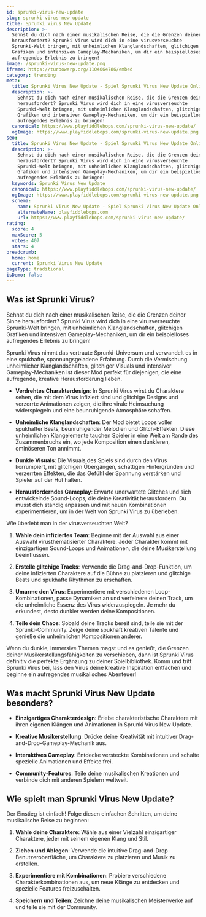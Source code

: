 ```yaml
---
id: sprunki-virus-new-update
slug: sprunki-virus-new-update
title: Sprunki Virus New Update
description: >-
  Sehnst du dich nach einer musikalischen Reise, die die Grenzen deiner Sinne
  herausfordert? Sprunki Virus wird dich in eine virusverseuchte
  Sprunki-Welt bringen, mit unheimlichen Klanglandschaften, glitchigen
  Grafiken und intensiven Gameplay-Mechaniken, um dir ein beispielloses
  aufregendes Erlebnis zu bringen!
image: /sprunki-virus-new-update.png
iframe: https://turbowarp.org/1104064786/embed
category: trending
meta:
  title: Sprunki Virus New Update - Spiel Sprunki Virus New Update Online
  description: >-
    Sehnst du dich nach einer musikalischen Reise, die die Grenzen deiner Sinne
    herausfordert? Sprunki Virus wird dich in eine virusverseuchte
    Sprunki-Welt bringen, mit unheimlichen Klanglandschaften, glitchigen
    Grafiken und intensiven Gameplay-Mechaniken, um dir ein beispielloses
    aufregendes Erlebnis zu bringen!
  canonical: https://www.playfiddlebops.com/sprunki-virus-new-update/
  ogImage: https://www.playfiddlebops.com/sprunki-virus-new-update.png
seo:
  title: Sprunki Virus New Update - Spiel Sprunki Virus New Update Online
  description: >-
    Sehnst du dich nach einer musikalischen Reise, die die Grenzen deiner Sinne
    herausfordert? Sprunki Virus wird dich in eine virusverseuchte
    Sprunki-Welt bringen, mit unheimlichen Klanglandschaften, glitchigen
    Grafiken und intensiven Gameplay-Mechaniken, um dir ein beispielloses
    aufregendes Erlebnis zu bringen!
  keywords: Sprunki Virus New Update
  canonical: https://www.playfiddlebops.com/sprunki-virus-new-update/
  ogImage: https://www.playfiddlebops.com/sprunki-virus-new-update.png
  schema:
    name: Sprunki Virus New Update - Spiel Sprunki Virus New Update Online
    alternateName: playfiddlebops.com
    url: https://www.playfiddlebops.com/sprunki-virus-new-update/
rating:
  score: 4
  maxScore: 5
  votes: 407
  stars: 4
breadcrumb:
  home: home
  current: Sprunki Virus New Update
pageType: traditional
isDemo: false
---
```


## Was ist Sprunki Virus?

Sehnst du dich nach einer musikalischen Reise, die die Grenzen deiner Sinne herausfordert? Sprunki Virus wird dich in eine virusverseuchte Sprunki-Welt bringen, mit unheimlichen Klanglandschaften, glitchigen Grafiken und intensiven Gameplay-Mechaniken, um dir ein beispielloses aufregendes Erlebnis zu bringen!

Sprunki Virus nimmt das vertraute Sprunki-Universum und verwandelt es in eine spukhafte, spannungsgeladene Erfahrung. Durch die Vermischung unheimlicher Klanglandschaften, glitchiger Visuals und intensiver Gameplay-Mechaniken ist dieser Mod perfekt für diejenigen, die eine aufregende, kreative Herausforderung lieben.

- **Verdrehtes Charakterdesign**: In Sprunki Virus wirst du Charaktere sehen, die mit dem Virus infiziert sind und glitchige Designs und verzerrte Animationen zeigen, die ihre virale Heimsuchung widerspiegeln und eine beunruhigende Atmosphäre schaffen.

- **Unheimliche Klanglandschaften**: Der Mod bietet Loops voller spukhafter Beats, beunruhigender Melodien und Glitch-Effekten. Diese unheimlichen Klangelemente tauchen Spieler in eine Welt am Rande des Zusammenbruchs ein, wo jede Komposition einen dunkleren, ominöseren Ton annimmt.

- **Dunkle Visuals**: Die Visuals des Spiels sind durch den Virus korrumpiert, mit glitchigen Übergängen, schattigen Hintergründen und verzerrten Effekten, die das Gefühl der Spannung verstärken und Spieler auf der Hut halten.

- **Herausforderndes Gameplay**: Erwarte unerwartete Glitches und sich entwickelnde Sound-Loops, die deine Kreativität herausfordern. Du musst dich ständig anpassen und mit neuen Kombinationen experimentieren, um in der Welt von Sprunki Virus zu überleben.

Wie überlebt man in der virusverseuchten Welt?

1. **Wähle dein infiziertes Team**: Beginne mit der Auswahl aus einer Auswahl virusthematisierter Charaktere. Jeder Charakter kommt mit einzigartigen Sound-Loops und Animationen, die deine Musikerstellung beeinflussen.

1. **Erstelle glitchige Tracks**: Verwende die Drag-and-Drop-Funktion, um deine infizierten Charaktere auf die Bühne zu platzieren und glitchige Beats und spukhafte Rhythmen zu erschaffen.

1. **Umarme den Virus**: Experimentiere mit verschiedenen Loop-Kombinationen, passe Dynamiken an und verfeinere deinen Track, um die unheimliche Essenz des Virus widerzuspiegeln. Je mehr du erkundest, desto dunkler werden deine Kompositionen.

1. **Teile dein Chaos**: Sobald deine Tracks bereit sind, teile sie mit der Sprunki-Community. Zeige deine spukhaft kreativen Talente und genieße die unheimlichen Kompositionen anderer.

Wenn du dunkle, immersive Themen magst und es genießt, die Grenzen deiner Musikerstellungsfähigkeiten zu verschieben, dann ist Sprunki Virus definitiv die perfekte Ergänzung zu deiner Spielbibliothek. Komm und tritt Sprunki Virus bei, lass den Virus deine kreative Inspiration entfachen und beginne ein aufregendes musikalisches Abenteuer!

## Was macht Sprunki Virus New Update besonders?

- **Einzigartiges Charakterdesign**: Erlebe charakteristische Charaktere mit ihren eigenen Klängen und Animationen in Sprunki Virus New Update.

- **Kreative Musikerstellung**: Drücke deine Kreativität mit intuitiver Drag-and-Drop-Gameplay-Mechanik aus.

- **Interaktives Gameplay**: Entdecke versteckte Kombinationen und schalte spezielle Animationen und Effekte frei.

- **Community-Features**: Teile deine musikalischen Kreationen und verbinde dich mit anderen Spielern weltweit.

## Wie spielt man Sprunki Virus New Update?

Der Einstieg ist einfach! Folge diesen einfachen Schritten, um deine musikalische Reise zu beginnen:

1. **Wähle deine Charaktere**: Wähle aus einer Vielzahl einzigartiger Charaktere, jeder mit seinem eigenen Klang und Stil.

1. **Ziehen und Ablegen**: Verwende die intuitive Drag-and-Drop-Benutzeroberfläche, um Charaktere zu platzieren und Musik zu erstellen.

1. **Experimentiere mit Kombinationen**: Probiere verschiedene Charakterkombinationen aus, um neue Klänge zu entdecken und spezielle Features freizuschalten.

1. **Speichern und Teilen**: Zeichne deine musikalischen Meisterwerke auf und teile sie mit der Community.